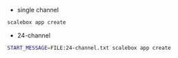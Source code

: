 - single channel

```sh
scalebox app create
```

- 24-channel
```sh
START_MESSAGE=FILE:24-channel.txt scalebox app create
```
